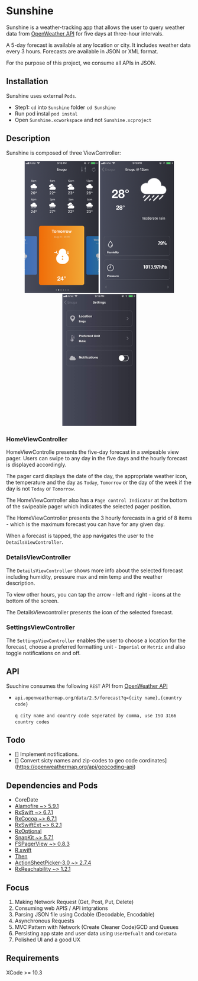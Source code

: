 # Sunshine

Sunshine is a weather-tracking app that allows the user to query weather data from [OpenWeather API](https://openweathermap.org/forecast5) for five days at three-hour intervals.

A 5-day forecast is available at any location or city. It includes weather data every 3 hours. Forecasts are available in JSON or XML format.

For the purpose of this project, we consume all APIs in JSON.

## Installation

Sunshine uses external `Pods`.

- Step1: `cd` into `Sunshine` folder
`cd Sunshine`
- Run pod instal
`pod instal`
- Open `Sunshine.xcworkspace` and not `Sunshine.xcproject`

## Description

Sunshine is composed of three ViewController:

<p align="center">
  <img src="./screenshots/IMG_3889.png" width="200" />
  <img src="./screenshots/IMG_3890.png" width="200" />
  <img src="./screenshots/IMG_3892.jpg" width="200" />
</p>

### HomeViewController

HomeViewControlle presents the five-day forecast in a swipeable view pager. Users can swipe to any day in the five days and the hourly forecast is displayed accordingly.

The pager card displays the date of the day, the appropriate weather icon, the temperature and the day as `Today`, `Tomorrow` or the day of the week if the day is not `Today` or `Tomorrow`.


The HomeViewController also has a `Page control Indicator` at the bottom of the swipeable pager which indicates the selected pager position.

The HomeViewController presents the 3 hourly forecasts in a grid of 8 items - which is the maximum forecast you can have for any given day.

When a forecast is tapped, the app navigates the user to the `DetailsViewController`.

### DetailsViewController

The `DetailsViewController` shows more info about the selected forecast including humidity, pressure max and min temp and the weather description.

To view other hours, you can tap the arrow - left and right - icons at the bottom of the screen.

The DetailsViewcontroller presents the icon of the selected forecast.

### SettingsViewController

The `SettingsViewController` enables the user to choose a location for the forecast, choose a preferred formatting unit - `Imperial` or `Metric` and also toggle notifications on and off.

## API

Suuchine consumes the following `REST` API from [OpenWeather API](https://openweathermap.org/forecast5)

- `api.openweathermap.org/data/2.5/forecast?q={city name},{country code}`

  `q city name and country code seperated by comma, use ISO 3166 country codes`

## Todo

- [] Implement notifications.
- [] Convert sicty names and zip-codes to geo code cordinates](https://openweathermap.org/api/geocoding-api)

## Dependencies and Pods

- CoreDate
- [Alamofire ~> 5.9.1](https://github.com/Alamofire/Alamofire)
- [RxSwift ~> 6.7.1](https://github.com/ReactiveX/RxSwift)
- [RxCocoa ~> 6.7.1](https://github.com/ReactiveX/RxSwift/tree/master/RxCocoa)
- [RxSwiftExt ~> 6.2.1](https://github.com/RxSwiftCommunity/RxSwiftExt)
- [RxOptional](https://github.com/RxSwiftCommunity/RxOptional)
- [SnapKit ~> 5.7.1](https://github.com/SnapKit/SnapKit)
- [FSPagerView ~> 0.8.3](https://github.com/WenchaoD/FSPagerView)
- [R.swift](https://github.com/mac-cain13/R.swift)
- [Then](https://github.com/devxoul/Then)
- [ActionSheetPicker-3.0 ~> 2.7.4](https://github.com/skywinder/ActionSheetPicker-3.0)
- [RxReachability ~> 1.2.1](https://github.com/RxSwiftCommunity/RxReachability)

## Focus

1. Making Network Request (Get, Post, Put, Delete)
2. Consuming web APIS / API intgrations
3. Parsing JSON file using Codable (Decodable, Encodable)
4. Asynchronous Requests
5. MVC Pattern with Network (Create Cleaner Code)GCD and Queues
6. Persisting app state and user data using `UserDefualt` and `CoreData`
7. Polished UI and a good UX

## Requirements

XCode >= 10.3
